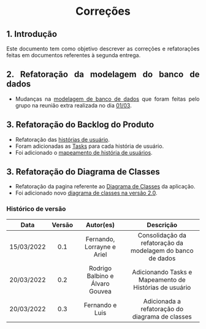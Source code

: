 # <center> Correções

<div align="justify">

## 1. Introdução

Este documento tem como objetivo descrever as correções e refatorações feitas em documentos referentes à segunda entrega.

## 2. Refatoração da modelagem do banco de dados

- Mudanças na [modelagem de banco de dados](./pages/modelagem/modelagemBanco.md) que foram feitas pelo grupo na reunião extra realizada no dia [01/03](./pages/sprints/sprint6/sprint_planning.md?id=observações).

## 3. Refatoração do Backlog do Produto

- Refatoração das [histórias de usuário](./pages/modelagem/backlogPriorizado.md#_5-histórias-de-usuário).
- Foram adicionadas as [Tasks](./pages/modelagem/backlogPriorizado.md#_6-tarefas) para cada história de usuário.
- Foi adicionado o [mapeamento de história de usuários](./pages/modelagem/backlogPriorizado.md#_8-mapeamento-das-histórias-de-usuário).


## 3. Refatoração do Diagrama de Classes

- Refatoração da pagina referente ao [Diagrama de Classes](./pages/modelagem/diagramaDeClasses.md) da aplicação.
- Foi adicionado novo [diagrama de classes na versão 2.0](./pages/modelagem/diagramaDeClasses.md#_3-diagrama-de-classes-v20).


</div>

### Histórico de versão

|    Data    | Versão |            Autor(es)            |                         Descrição                          |
| :--------: | :----: | :-----------------------------: | :--------------------------------------------------------: |
| 15/03/2022 |  0.1   |   Fernando, Lorrayne e Ariel    | Consolidação da refatoração da modelagem do banco de dados |
| 20/03/2022 |  0.2   | Rodrigo Balbino e Álvaro Gouvea |   Adicionando Tasks e Mapeamento de Histórias de usuário   |
| 20/03/2022 |  0.3   | Fernando e Luis |   Adicionada a refatoração do diagrama de classes   |

